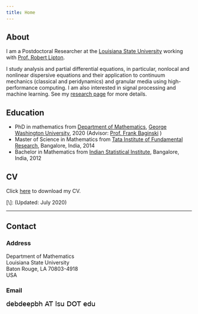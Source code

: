 ```yaml
---
title: Home
---
```

## About 

I am a Postdoctoral Researcher at the [Louisiana State University](https://www.math.lsu.edu) working with [Prof. Robert Lipton](https://www.math.lsu.edu/~lipton/).

I study analysis and partial differential equations, in particular, nonlocal and nonlinear dispersive equations and their application to continuum mechanics (classical and peridynamics) and granular media using high-performance computing. I am also interested in signal processing and machine learning. See my [research page](/research/) for more details.

<!--Analysis of partial differential equations, especially nonlocal and nonlinear dispersive equations; application to continuum mechanics, peridynamics and granular media using high-performance computing; signal processing-->

## Education

* PhD in mathematics from [Department of Mathematics](https://math.columbian.gwu.edu/), [George Washington University](https://www.gwu.edu/), 2020 (Advisor: [Prof. Frank Baginski](https://home.gwu.edu/~baginski/baginski.html) )
* Master of Science in Mathematics from [Tata Institute of Fundamental Research](https://www.math.tifrbng.res.in/), Bangalore, India, 2014
* Bachelor in Mathematics from [Indian Statistical Institute](http://www.isibang.ac.in/), Bangalore, India, 2012

## CV

Click [here](./content/cv-debdeep.pdf) to download my CV. 

[\\]: (Updated: July 2020)

* * * 

## Contact

### Address

Department of Mathematics <br/>
Louisiana State University <br/>
Baton Rouge, LA 70803-4918 <br/>
USA <br/>

### Email
![email](./content/email-lsu.png)

